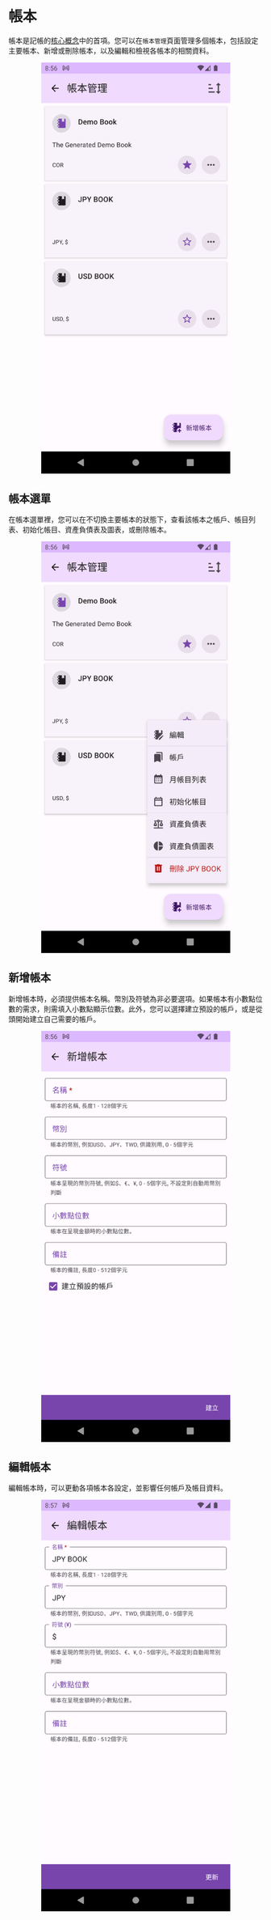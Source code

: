 # 帳本

帳本是記帳的[核心概念](concept.md)中的首項。您可以在`帳本管理`頁面管理多個帳本，包括設定主要帳本、新增或刪除帳本，以及編輯和檢視各帳本的相關資料。

<div align="center">

<img src="imgs/book-1.png" alt="" width="375">

</div>

## 帳本選單

在帳本選單裡，您可以在不切換主要帳本的狀態下，查看該帳本之帳戶、帳目列表、初始化帳目、資產負債表及圖表，或刪除帳本。

<div align="center">

<img src="imgs/book-2.png" alt="" width="375">

</div>

## 新增帳本

新增帳本時，必須提供帳本名稱。幣別及符號為非必要選項。如果帳本有小數點位數的需求，則需填入小數點顯示位數。此外，您可以選擇建立預設的帳戶，或是從頭開始建立自己需要的帳戶。

<div align="center">

<img src="imgs/book-3.png" alt="" width="375">

</div>

## 編輯帳本

編輯帳本時，可以更動各項帳本各設定，並影響任何帳戶及帳目資料。

<div align="center">

<img src="imgs/book-4.png" alt="" width="375">

</div>
